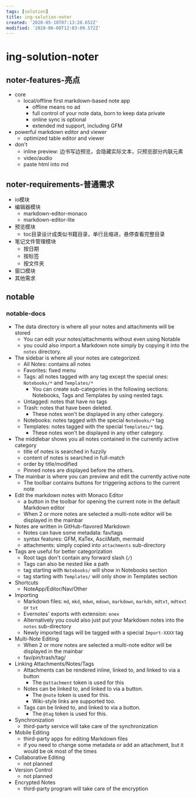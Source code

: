 ```yaml
---
tags: [solution]
title: ing-solution-noter
created: '2020-05-10T07:13:28.652Z'
modified: '2020-06-08T12:03:09.572Z'
---
```


# ing-solution-noter

## noter-features-亮点
- core
    - local/offline first markdown-based note app
        - offline means no ad 
        - full control of your note data, born to keep data private
        - online sync is optional
        - extended md support, including GFM
- powerful markdown editor and viewer  
    - optimized table editor and viewer 
- don't
    - inline preview: 边书写边预览，会隐藏实际文本，只预览部分内联元素
    - video/audio 
    - paste html into md
## noter-requirements-普通需求
- io模块
- 编辑器模块
    - markdown-editor-monaco
    - markdown-editor-lite
- 预览模块
    - toc目录设计成类似书籍目录，单行且缩进，悬停查看完整目录
- 笔记文件管理模块
    - 按日期
    - 按标签
    - 按文件夹
- 窗口模块
- 其他需求

## notable
### notable-docs
- The data directory is where all your notes and attachments will be stored
    - You can edit your notes/attachments without even using Notable
    - you could also import a Markdown note simply by copying it into the `notes` directory.
- The sidebar is where all your notes are categorized.
    - All Notes: contains all notes
    - Favorites: fixed menu    
    - Tags: all notes tagged with any tag except the special ones: `Notebooks/*` and `Templates/*` 
        - You can create sub-categories in the following sections: Notebooks, Tags and Templates by using nested tags. 
    - Untagged: notes that have no tags
    - Trash: notes that have been deleted. 
        - These notes won't be displayed in any other category.
    - Notebooks: notes tagged with the special `Notebooks/*` tag
    - Templates: notes tagged with the special `Templates/*` tag. 
        - These notes won't be displayed in any other category.
- The middlebar shows you all notes contained in the currently active category
    - title of notes is searched in fuzzily
    - content of notes is searched in full-match
    - order by title/modified
    - Pinned notes are displayed before the others.
- The mainbar is where you can preview and edit the currently active note
    - The toolbar contains buttons for triggering actions to the current note
- Edit the markdown notes with Monaco Editor
    - a button in the toolbar for opening the current note in the default Markdown editor
    - When 2 or more notes are selected a multi-note editor will be displayed in the mainbar
- Notes are written in GitHub-flavored Markdown
    - Notes can have some metadata: fav/tags
    - syntax features: GFM, KaTex, AsciiMath, mermaid
    - attachments: simply copied into `attachments` sub-directory
- Tags are useful for better categorization
    - Root tags don't contain any forward slash (`/`)
    - Tags can also be nested like a path
    - tag starting with `Notebooks/` will show in Notebooks section
    - tag starting with `Templates/` will only show in Templates section
- Shortcuts
    - NoteApp/Editor/Nav/Other
- Importing
    - Markdown files: `md`, `mkd`, `mdwn`, `mdown`, `markdown`, `markdn`, `mdtxt`, `mdtext` or `txt`
    - Evernotes' exports with extension: `enex`
    - Alternatively you could also just put your Markdown notes into the `notes` sub-directory 
    - Newly imported tags will be tagged with a special `Import-XXXX` tag
- Multi-Note Editing
    - When 2 or more notes are selected a multi-note editor will be displayed in the mainbar
    - fav/pin/trash/tag/
- Linking Attachments/Notes/Tags
    - Attachments can be rendered inline, linked to, and linked to via a button
        - The `@attachment` token is used for this
    - Notes can be linked to, and linked to via a button. 
        - The `@note` token is used for this. 
        - Wiki-style links are supported too.
    - Tags can be linked to, and linked to via a button. 
        - The `@tag` token is used for this.
- Synchronization
    - third-party service will take care of the synchronization
- Mobile Editing
    - third-party apps for editing Markdown files
    - if you need to change some metadata or add an attachment, but it would be ok most of the times
- Collaborative Editing
    - not planned
- Version Control
    - not planned
- Encrypted Notes
    - third-party program will take care of the encryption


















